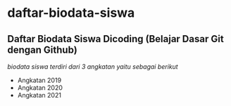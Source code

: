 daftar-biodata-siswa
===
Daftar Biodata Siswa Dicoding (Belajar Dasar Git dengan Github)
--
*biodata siswa terdiri dari 3 angkatan yaitu sebagai berikut*
- Angkatan 2019
- Angkatan 2020
- Angkatan 2021
